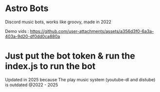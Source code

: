 # Astro Bots
 Discord music bots, works like groovy, made in 2022
 
 Demo vids : https://github.com/user-attachments/assets/a356d3f0-6a3a-403a-9d20-df0dd0ca880a
 
# Just put the bot token & run the index.js to run the bot

Updated in 2025 because
The play music system (youtube-dl  and distube) is outdated
@2022 - 2025
